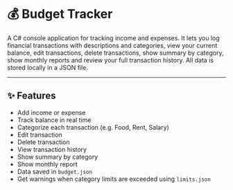 # 💰 Budget Tracker 

A C# console application for tracking income and expenses. 
It lets you log financial transactions with descriptions and categories, view your current balance, edit transactions, delete transactions, show summary by category, show monthly reports and review your full transaction history. 
All data is stored locally in a JSON file.

---

## ✨ Features

- Add income or expense
- Track balance in real time
- Categorize each transaction (e.g. Food, Rent, Salary)
- Edit transaction
- Delete transaction
- View transaction history
- Show summary by category
- Show monthly report
- Data saved in `budget.json`
- Get warnings when category limits are exceeded using `limits.json`
